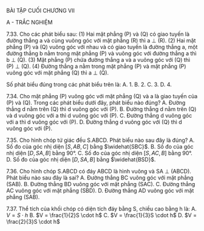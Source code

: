 BÀI TẬP CUỐI CHƯƠNG VII

A - TRẮC NGHIỆM

7.33. Cho các phát biểu sau:
(1) Hai mặt phẳng (P) và (Q) có giao tuyến là đường thẳng a và cùng vuông góc với mặt phẳng (R) thì a $\perp$ (R).
(2) Hai mặt phẳng (P) và (Q) vuông góc với nhau và có giao tuyến là đường thẳng a, một đường thẳng b nằm trong mặt phẳng (P) và vuông góc với đường thẳng a thì b $\perp$ (Q).
(3) Mặt phẳng (P) chứa đường thẳng a và a vuông góc với (Q) thì (P) $\perp$ (Q).
(4) Đường thẳng a nằm trong mặt phẳng (P) và mặt phẳng (P) vuông góc với mặt phẳng (Q) thì a $\perp$ (Q).

Số phát biểu đúng trong các phát biểu trên là:
A. 1.        B. 2.        C. 3.        D. 4.

7.34. Cho mặt phẳng (P) vuông góc với mặt phẳng (Q) và a là giao tuyến của (P) và (Q). Trong các phát biểu dưới đây, phát biểu nào đúng?
A. Đường thẳng d nằm trên (Q) thì d vuông góc với (P).
B. Đường thẳng d nằm trên (Q) và d vuông góc với a thì d vuông góc với (P).
C. Đường thẳng d vuông góc với a thì d vuông góc với (P).
D. Đường thẳng d vuông góc với (Q) thì d vuông góc với (P).

7.35. Cho hình chóp tứ giác đều S.ABCD. Phát biểu nào sau đây là đúng?
A. Số đo của góc nhị diện $[S,AB,C]$ bằng $\widehat{SBC}$.
B. Số đo của góc nhị diện $[D,SA,B]$ bằng 90°.
C. Số đo của góc nhị diện $[S,AC,B]$ bằng 90°.
D. Số đo của góc nhị diện $[D,SA,B]$ bằng $\widehat{BSD}$.

7.36. Cho hình chóp S.ABCD có đáy ABCD là hình vuông và SA $\perp$ (ABCD). Phát biểu nào sau đây là sai?
A. Đường thẳng BC vuông góc với mặt phẳng (SAB).
B. Đường thẳng BD vuông góc với mặt phẳng (SAC).
C. Đường thẳng AC vuông góc với mặt phẳng (SBD).
D. Đường thẳng AD vuông góc với mặt phẳng (SAB).

7.37. Thể tích của khối chóp có diện tích đáy bằng S, chiều cao bằng h là:
A. $V = S \cdot h$        B. $V = \frac{1}{2}S \cdot h$        C. $V = \frac{1}{3}S \cdot h$        D. $V = \frac{2}{3}S \cdot h$
